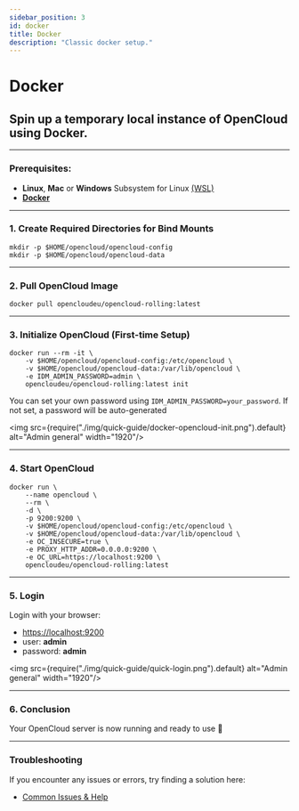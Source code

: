 ```yaml
---
sidebar_position: 3
id: docker
title: Docker
description: "Classic docker setup."
---
```


# Docker


## Spin up a temporary local instance of OpenCloud using **Docker**.


---

### **Prerequisites:**
- **Linux**, **Mac** or **Windows** Subsystem for Linux [(WSL)](https://learn.microsoft.com/en-us/windows/wsl/install)
- [**Docker**](https://docs.docker.com/compose/install/)


---

###  1. Create Required Directories for Bind Mounts

```Shell
mkdir -p $HOME/opencloud/opencloud-config
mkdir -p $HOME/opencloud/opencloud-data
```


---

### 2. Pull OpenCloud Image

```Shell
docker pull opencloudeu/opencloud-rolling:latest
```


---

### 3.  Initialize OpenCloud (First-time Setup)

```Shell
docker run --rm -it \
    -v $HOME/opencloud/opencloud-config:/etc/opencloud \
    -v $HOME/opencloud/opencloud-data:/var/lib/opencloud \
    -e IDM_ADMIN_PASSWORD=admin \
    opencloudeu/opencloud-rolling:latest init
```

You can set your own password using `IDM_ADMIN_PASSWORD=your_password`. If not set, a password will be auto-generated

<img src={require("./img/quick-guide/docker-opencloud-init.png").default} alt="Admin general" width="1920"/>


---

### 4. Start OpenCloud

```Shell
docker run \
    --name opencloud \
    --rm \
    -d \
    -p 9200:9200 \
    -v $HOME/opencloud/opencloud-config:/etc/opencloud \
    -v $HOME/opencloud/opencloud-data:/var/lib/opencloud \
    -e OC_INSECURE=true \
    -e PROXY_HTTP_ADDR=0.0.0.0:9200 \
    -e OC_URL=https://localhost:9200 \
    opencloudeu/opencloud-rolling:latest
```


---

### 5. Login

Login with your browser:
- [https://localhost:9200](https://localhost:9200)
- user: **admin**
- password: **admin**

<img src={require("./img/quick-guide/quick-login.png").default} alt="Admin general" width="1920"/>


---

### 6. Conclusion

Your OpenCloud server is now running and ready to use 🚀


--- 

### Troubleshooting

If you encounter any issues or errors, try finding a solution here: 

- [Common Issues & Help](./../50-resources/30-common-issues.md)
